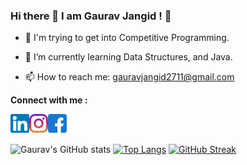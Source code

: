 ### Hi there 👋 I am Gaurav Jangid ! 🙂

- 🔭 I'm trying to get into Competitive Programming.
- 🌱 I’m currently learning Data Structures, and Java.

- 📫 How to reach me: gauravjangid2711@gmail.com

**Connect with me :** 

<a href="https://www.linkedin.com/in/bhushan-mendhe-1027a1146/" target="_blank">
  <img align="left" alt="Arjun | LinkedIn" width="30px"  src="https://raw.githubusercontent.com/arjun-sudo/arjun-sudo/master/assets/linkedin.svg" />
</a>
<a href="https://www.instagram.com/bmendhe23/" target="_blank">
  <img align="left" alt="Arjun | Medium" width="30px" src="https://github.com/arjun-sudo/arjun-sudo/blob/master/assets/instagram.svg" />
</a>
<a href="https://www.facebook.com/bhushan.mendhe.3/" target="_blank">
  <img align="left" alt="Arjun | facebook" width="30px" src="https://github.com/arjun-sudo/arjun-sudo/blob/master/assets/facebook.svg" />
</a>
<br>
<br>

![Gaurav's GitHub stats](https://github-readme-stats.vercel.app/api?username=GAURAVJANGID27&show_icons=true&theme=buefy)
[![Top Langs](https://github-readme-stats.vercel.app/api/top-langs/?username=GAURAVJANGID27&layout=compact)](https://github.com/GAURAVJANGID27/github-readme-stats)
[![GitHub Streak](http://github-readme-streak-stats.herokuapp.com?user=GAURAVJANGID27&theme=buefy&hide_border=false)](https://git.io/streak-stats)

